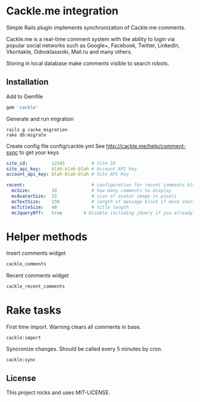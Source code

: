 Cackle.me integration
=====================

Simple Rails plugin implements synchronization of Cackle.me comments.

Cackle.me is a real-time comment system with the ability to login 
via popular social networks such as Google+, Facebook, Twitter, 
LinkedIn, Vkontakte, Odnoklassniki, Mail.ru and many others.

Storing in local database make comments visible to search robots.

Installation
------------

Add to Gemfile 
```ruby
gem 'cackle' 
```

Generate and run migration
```
rails g cacke_migration
rake db:migrate
```
Create config file config/cackle.yml
See http://cackle.me/help/comment-sync to get your keys

```yml
site_id:         12345          # Site ID
site_api_key:    blah-blah-blah # Account API Key
account_api_key: blah-blah-blah # Site API Key  

recent:                         # configuretion for recent comments block
  mcSize:        10             # how many comments to display
  mcAvatarSize:  32             # size of avatar image in pixels
  mcTextSize:    150            # length of message block if more shorten with '...'
  mcTitleSize:   40             # title length
  mcJqueryOff:   true        # Disable including jQuery if you already have it loaded
```

Helper methods
==============

Insert comments widget
```ruby
cackle_comments 
```
Recent comments widget
```ruby
cackle_recent_comments 
```

Rake tasks
==========
First time import. Warning clears all comments in base.
```
cackle:import
```

Syncronize changes. Should be called every 5 minutes by cron.
```
cackle:sync
```

License
-------
This project rocks and uses MIT-LICENSE.